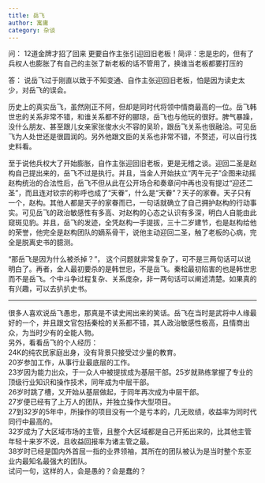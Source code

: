 ```yaml
---
title: 岳飞
author: 寓庸
category: 杂谈
---
```

问：
12道金牌才招了回来 更要自作主张引迎回旧老板！简评：忠是忠的，但有了兵权人也膨胀了有自己的主张了新老板的话不管用了，换谁当老板都要打压的

答：
说岳飞过于刚直以致于不知变通、自作主张迎回旧老板，怕是因为读史太少，对岳飞的误会。

历史上的真实岳飞，虽然刚正不阿，但却是同时代将领中情商最高的一位。岳飞韩世忠的关系非常不错，和谁关系都不好的郦琼，岳飞也与他玩的很好。脾气暴躁，没什么朋友、甚至跟儿女亲家张俊水火不容的吴玠，跟岳飞关系也很融洽。可见岳飞为人处世还是很圆润的。另外他跟文臣的关系也非常不错，不赘述，可以自行找史料看。

至于说他兵权大了开始膨胀，自作主张迎回旧老板，更是无稽之谈。迎回二圣是赵构自己提出来的，岳飞不过是执行。并且，当金人开始扶立“丙午元子”企图来动摇赵构统治的合法性后，岳飞不但从此在公开场合和奏章问中再也没有提过“迎还二圣”，而且连对钦宗的称呼也成了“天眷”，什么是“天眷”？天子的家眷。天子只有一个，赵构。其他人都是天子的家眷而已，一句话就确立了自己拥护赵构的行动事实。可见岳飞的政治敏感性有多高、对赵构的心态之认识有多深，明白人自能由此窥斑见豹。并且，岳飞的发迹，全凭赵构一手提拔，三十二岁建节，也是赵构给他的荣誉，他完全是赵构团队的嫡系骨干，说他主动迎回二圣，触了老板的心病，完全是脱离史书的臆测。

“那岳飞是因为什么被杀掉？”， 这个问题就非常复杂了，可不是三两句话可以说明白了。再者，金人最初要杀的是韩世忠，不是岳飞。秦桧最初陷害的也是韩世忠而不是岳飞。个中斗争过程复杂、关系庞杂，非一两句话可以阐述清楚。如果真的有兴趣，可以去扒扒史书。

---
很多人喜欢说岳飞愚忠，那真是不读史闹出来的笑话。岳飞在当时是武将中人缘最好的一个，并且跟文官包括秦桧的关系都不错，其人政治敏感性极高，且情商出众，为当时少有的全能人物。  
另外，看看岳飞的个人经历：  
24K的纯农民家庭出身，没有背景只接受过少量的教育。  
20岁参加工作，从事行业最底层的工作。  
23岁因为能力出众，于一众人中被提拔成为基层干部。25岁就熟练掌握了专业的顶级行业知识和操作技术，同年成为中层干部。  
26岁时跳了槽，又开始从基层做起，于同年再次成为中层干部。  
27岁便已经有了上万人的团队，并独立操作大型项目。  
27到32岁的5年中，所操作的项目没有一个是亏本的，几无败绩，收益率为同时代同行中最高的。  
32岁成为了大区域市场的主管，且整个大区域都是自己开拓出来的，比其他主管年轻十来岁不说，且收益回报率为诸主管之最。  
38岁时已经是国内外首屈一指的业界领袖，其所在的团队被认为是当时整个东亚业内最知名最强大的团队。  
试问一句，这样的人，会是愚的？会是蠢的？  